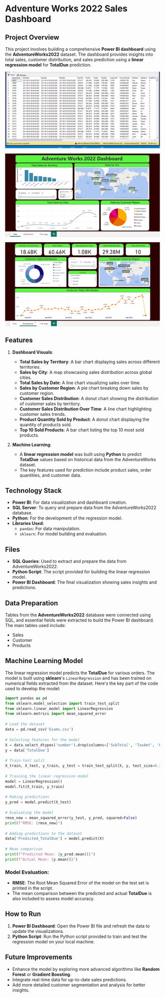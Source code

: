 # Adventure Works 2022 Sales Dashboard

## Project Overview

This project involves building a comprehensive **Power BI dashboard** using the **AdventureWorks2022** dataset. The dashboard provides insights into total sales, customer distribution, and sales prediction using a **linear regression model** for **TotalDue** prediction.

![alt text](image.png)

![alt text](image-1.png)

![alt text](image-3.png)

<!-- ![alt text](image-4.png) -->


## Features

1. **Dashboard Visuals**:
    - **Total Sales by Territory**: A bar chart displaying sales across different territories.
    - **Sales by City**: A map showcasing sales distribution across global cities.
    - **Total Sales by Date**: A line chart visualizing sales over time.
    - **Sales by Customer Region**: A pie chart breaking down sales by customer region.
    - **Customer Sales Distribution**: A donut chart showing the distribution of customer sales by territory.
    - **Customer Sales Distribution Over Time**: A line chart highlighting customer sales trends.
    - **Product Quantity Sold by Product**: A donut chart displaying the quantity of products sold.
    - **Top 10 Sold Products**: A bar chart listing the top 10 most sold products.

2. **Machine Learning**:
    - A **linear regression model** was built using **Python** to predict **TotalDue** values based on historical data from the AdventureWorks dataset.
    - The key features used for prediction include product sales, order quantities, and customer data.

## Technology Stack

- **Power BI**: For data visualization and dashboard creation.
- **SQL Server**: To query and prepare data from the AdventureWorks2022 database.
- **Python**: For the development of the regression model.
- **Libraries Used**:
  - `pandas`: For data manipulation.
  - `sklearn`: For model building and evaluation.

## Files

- **SQL Queries**: Used to extract and prepare the data from AdventureWorks2022.
- **Python Script**: The script provided for building the linear regression model.
- **Power BI Dashboard**: The final visualization showing sales insights and predictions.

## Data Preparation

Tables from the **AdventureWorks2022** database were connected using SQL, and essential fields were extracted to build the Power BI dashboard. The main tables used include:
- Sales
- Customer
- Products

## Machine Learning Model

The linear regression model predicts the **TotalDue** for various orders. The model is built using **sklearn**'s `LinearRegression` and has been trained on numerical fields extracted from the dataset. Here's the key part of the code used to develop the model:

```python
import pandas as pd
from sklearn.model_selection import train_test_split
from sklearn.linear_model import LinearRegression
from sklearn.metrics import mean_squared_error

# Load the dataset
data = pd.read_csv('Exams.csv')

# Selecting features for the model
X = data.select_dtypes('number').drop(columns=['SubTotal', 'TaxAmt', 'Freight', 'TotalDue'])
y = data['TotalDue']

# Train-test split
X_train, X_test, y_train, y_test = train_test_split(X, y, test_size=0.3, random_state=42)

# Training the linear regression model
model = LinearRegression()
model.fit(X_train, y_train)

# Making predictions
y_pred = model.predict(X_test)

# Evaluating the model
rmse_new = mean_squared_error(y_test, y_pred, squared=False)
print(f"RMSE: {rmse_new}")

# Adding predictions to the dataset
data['Predicted_TotalDue'] = model.predict(X)

# Mean comparison
print(f"Predicted Mean: {y_pred.mean()}")
print(f"Actual Mean: {y.mean()}")
```

### Model Evaluation:
- **RMSE**: The Root Mean Squared Error of the model on the test set is printed in the script.
- The mean comparison between the predicted and actual **TotalDue** is also included to assess model accuracy.

## How to Run

1. **Power BI Dashboard**: Open the Power BI file and refresh the data to update the visualizations.
2. **Python Script**: Run the Python script provided to train and test the regression model on your local machine.

## Future Improvements

- Enhance the model by exploring more advanced algorithms like **Random Forest** or **Gradient Boosting**.
- Integrate real-time data for up-to-date sales predictions.
- Add more detailed customer segmentation and analysis for better insights.
